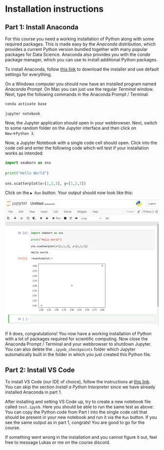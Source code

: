 # Installation instructions

## Part 1: Install Anaconda

For this course you need a working installation of Python along with some required packages. This is made easy by the *Anaconda* distribution, which provides a current Python version bundled together with many popular packages for Data Science. Anaconda also provides you with the *conda* package manager, which you can use to install additional Python packages.

To install Anaconda, follow [this link](https://www.anaconda.com/products/individual) to download the installer and use default settings for everything.

On a Windows computer you should now have an installed program named *Anaconda Prompt*. On Mac you can just use the regular *Terminal* window. Next, type the following commands in the Anaconda Prompt / Terminal:

```shell
conda activate base

jupyter notebook
```

Now, the Jupyter application should open in your webbrowser. Next, switch to some random folder on the Jupyter interface and then click on `New`→`Python 3`.

Now, a Jupyter Notebook with a single code cell should open. Click into the code cell and enter the following code which will test if your installation works as intended:

```python
import seaborn as sns

print("Hello World")

sns.scatterplot(x=[1,2,3], y=[1,2,3])
```

Click on the `▶ Run` button. Your output should now look like this:

<div>
<img src="img/jupyter_test.png" width="700"/>
</div>

If it does, congratulations! You now have a working installation of Python with a lot of packages required for scientific computing. Now close the Anaconda Prompt / Terminal and your webbrowser to shutdown Jupyter. You can also delete the `.ipynb_checkpoints` folder which Jupyter automatically built in the folder in which you just created this Python file.

## Part 2: Install VS Code

To install VS Code (our IDE of choice), follow the instructions at [this link](https://code.visualstudio.com/docs/python/python-tutorial). You can skip the section *Install a Python Interpreter* since we have already installed Anaconda in part 1.

After installing and setting VS Code up, try to create a new notebook file called `test.ipynb`. Here you should be able to run the same test as above: You can copy the Python code from Part I into the single code cell that should be present in your new notebook and run it via the `Run` button. If you see the same output as in part 1, congrats! You are good to go for the course.

If something went wrong in the installation and you cannot figure it out, feel free to message Lukas or me on the course discord.
